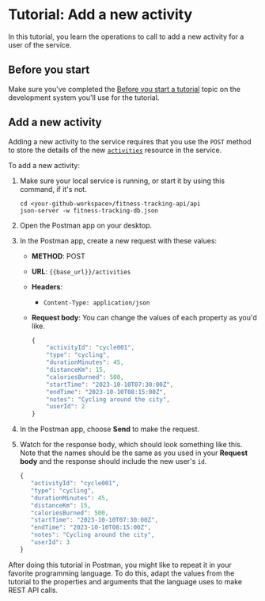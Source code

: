 # Tutorial: Add a new activity

In this tutorial, you learn the operations to call to
add a new activity for a user of the service.

## Before you start

Make sure you've completed the [Before you start a tutorial](docs/tutorials/before-you-start-a-tutorial.md) topic on the development system you'll use for the tutorial.

## Add a new activity

Adding a new activity to the service requires that you use the `POST` method to store the details of the new [`activities`](docs/api/activities.md) resource in the service.

To add a new activity:

1. Make sure your local service is running, or start it by using this command, if it's not.

     ```shell
    cd <your-github-workspace>/fitness-tracking-api/api
    json-server -w fitness-tracking-db.json
    ```

1. Open the Postman app on your desktop.
1. In the Postman app, create a new request with these values:
    * **METHOD**: POST
    * **URL**: `{{base_url}}/activities`
    * **Headers**:
        * `Content-Type: application/json`
    * **Request body**:
        You can change the values of each property as you'd like.

        ```js
        {
            "activityId": "cycle001",
            "type": "cycling",
            "durationMinutes": 45,
            "distanceKm": 15,
            "caloriesBurned": 500,
            "startTime": "2023-10-10T07:30:00Z",
            "endTime": "2023-10-10T08:15:00Z",
            "notes": "Cycling around the city",
            "userId": 2
        }
        ```

1. In the Postman app, choose **Send** to make the request.
1. Watch for the response body, which should look something like this. Note that the names should be the same as you used in your **Request body** and the response should include the new user's `id`.

    ```js
    {
       "activityId": "cycle001",
       "type": "cycling",
       "durationMinutes": 45,
       "distanceKm": 15,
       "caloriesBurned": 500,
       "startTime": "2023-10-10T07:30:00Z",
       "endTime": "2023-10-10T08:15:00Z",
       "notes": "Cycling around the city",
       "userId": 3
    }
    ```

After doing this tutorial in Postman, you might like to repeat it in
your favorite programming language. To do this, adapt the values from
the tutorial to the properties and arguments that the language uses to
make REST API calls.
